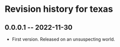 # Revision history for texas

## 0.0.0.1 -- 2022-11-30

* First version. Released on an unsuspecting world.
